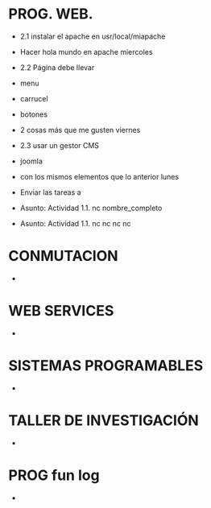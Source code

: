# PROG. WEB.

- 2.1 instalar el apache en usr/local/miapache
- Hacer hola mundo en apache
miercoles

- 2.2 Página debe llevar
- menu
- carrucel
- botones
- 2 cosas más que me gusten
viernes

- 2.3 usar un gestor CMS
- joomla
- con los mismos elementos que lo anterior
lunes

- Enviar las tareas a  
- Asunto: Actividad 1.1. nc nombre_completo
- Asunto: Actividad 1.1. nc nc nc nc

# CONMUTACION

- 

# WEB SERVICES

- 

# SISTEMAS PROGRAMABLES

- 

# TALLER DE INVESTIGACIÓN

- 

# PROG fun log
- 